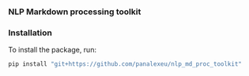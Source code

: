 ### NLP Markdown processing toolkit 

### Installation

To install the package, run: 

```bash
pip install "git+https://github.com/panalexeu/nlp_md_proc_toolkit"
```
